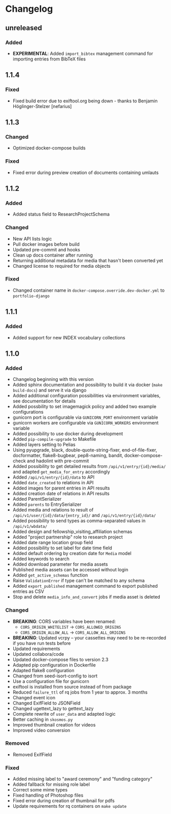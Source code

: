 # Changelog

## unreleased

### Added
- **EXPERIMENTAL**: Added `import_bibtex` management command for importing entries from BibTeX files

## 1.1.4

### Fixed
- Fixed build error due to exiftool.org being down - thanks to Benjamin Höglinger-Stelzer [nefarius]

## 1.1.3

### Changed
- Optimized docker-compose builds

### Fixed
- Fixed error during preview creation of documents containing umlauts

## 1.1.2

### Added
- Added status field to ResearchProjectSchema

### Changed
- New API lists logic
- Pull docker images before build
- Updated pre-commit and hooks
- Clean up docs container after running
- Returning additional metadata for media that hasn't been converted yet
- Changed license to required for media objects

### Fixed
- Changed container name in `docker-compose.override.dev-docker.yml` to `portfolio-django`


## 1.1.1

### Added
- Added support for new INDEX vocabulary collections


## 1.1.0

### Added
- Changelog beginning with this version
- Added sphinx documentation and possibility to build it via docker (`make build-docs`) and serve it via django
- Added additional configuration possibilities via environment variables, see documentation for details
- Added possbility to set imagemagick policy and added two example configurations
- gunicorn port is configurable via `GUNICORN_PORT` environment variable
- gunicorn workers are configurable via `GUNICORN_WORKERS` environment variable
- Added possibility to use docker during development
- Added `pip-compile-upgrade` to Makefile
- Added layers setting to Pelias
- Using pyupgrade, black, double-quote-string-fixer, end-of-file-fixer, docformatter, flake8-bugbear, pep8-naming, 
  bandit, docker-compose-check and hadolint with pre-commit
- Added possibility to get detailed results from `/api/v1/entry/{id}/media/` and adapted `get_media_for_entry` 
  accordingly
- Added `/api/v1/entry/{id}/data` to API
- Added `date_created` to relations in API
- Added images for parent entries in API results
- Added creation date of relations in API results
- Added ParentSerializer
- Added `parents` to EntrySerializer
- Added media and relations to result of `/api/v1/user/{id}/data/{entry_id}/` and `/api/v1/entry/{id}/data/`
- Added possibility to send types as comma-separated values in `/api/v1/wbdata/`
- Added design and fellowship_visiting_affiliation schemas
- Added "project partnership" role to research project
- Added date range location group field
- Added possibility to set label for date time field
- Added default ordering by creation date for `Media` model
- Added keywords to search
- Added download parameter for media assets
- Published media assets can be accessed without login
- Added `get_active_schemas` function
- Raise `ValidationError` if type can't be matched to any schema
- Added `export_published` management command to export published entries as CSV
- Stop and delete `media_info_and_convert` jobs if media asset is deleted

### Changed
- **BREAKING**: CORS variables have been renamed:
    - `CORS_ORIGIN_WHITELIST` -> `CORS_ALLOWED_ORIGINS`
    - `CORS_ORIGIN_ALLOW_ALL` -> `CORS_ALLOW_ALL_ORIGINS`
- **BREAKING**: Updated vcrpy – your cassettes may need to be re-recorded if you have run tests before
- Updated requirements
- Updated collabora/code
- Updated docker-compose files to version 2.3
- Adapted pip configuration in Dockerfile
- Adapted flake8 configuration
- Changed from seed-isort-config to isort
- Use a configuration file for gunicorn 
- exiftool is installed from source instead of from package
- Reduced `failure_ttl` of rq jobs from 1 year to approx. 3 months
- Changed event icon
- Changed ExifField to JSONField
- Changed ugettext_lazy to gettext_lazy 
- Complete rewrite of `user_data` and adapted logic
- Better caching in `skosmos.py`
- Improved thumbnail creation for videos
- Improved video conversion

### Removed
- Removed ExifField

### Fixed
- Added missing label to "award ceremony" and "funding category"
- Added fallback for missing role label
- Correct some mime types
- Fixed handling of Photoshop files
- Fixed error during creation of thumbnail for pdfs
- Update requirements for rq containers on `make update`
